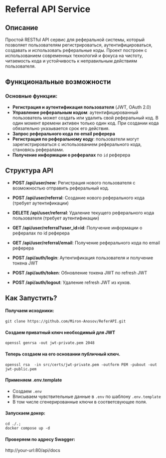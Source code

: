 # Referral API Service

## Описание
Простой RESTful API сервис для реферальной системы, который позволяет пользователям регистрироваться, аутентифицироваться, создавать и использовать реферальные коды. Проект построен с использованием современных технологий и фокуса на чистоту, читаемость кода и устойчивость к неправильным действиям пользователя.

## Функциональные возможности

### Основные функции:
- **Регистрация и аутентификация пользователя** (JWT, OAuth 2.0)
- **Управление реферальным кодом**: аутентифицированный пользователь может создать или удалить свой реферальный код. В один момент времени активен только один код. При создании кода обязательно указывается срок его действия.
- **Запрос реферального кода по email реферера**
- **Регистрация по реферальному коду**: пользователи могут зарегистрироваться с использованием реферального кода, становясь рефералами.
- **Получение информации о рефералах** по `id` реферера


## Структура API
- **POST /api/user/new**: Регистрация нового пользователя c возможностью отправить реферальный код.
- **POST /api/user/referral**: Создание нового реферального кода (требует аутентификации)
- **DELETE /api/user/referral**: Удаление текущего реферального кода пользователя (требует аутентификации)
- **GET /api/user/referral?user_id=id**: Получение информации о рефералах по id реферера
- **GET /api/user/referral/email**: Получение реферального кода по email реферера

- **POST /api/auth/login**: Аутентификация пользователя и получение токена JWT
- **POST /api/auth/token**: Обновление токена JWT по refresh JWT
- **POST /api/auth/logout**: Удаление refresh JWT из куков.


## Как Запустить?

#### Получаем исходники:
```shell
git clone https://github.com/Miron-Anosov/ReferAPI.git
```

#### Создаем приватный ключ необходимый для JWT
```shell
openssl genrsa -out jwt-private.pem 2048
```

#### Теперь создаем на его основании публичный ключ.

```shell
openssl rsa  -in src/certs/jwt-private.pem -outform PEM -pubout -out jwt-public.pem
```

####  Применяем .env.template

- Создаем `.env`
- Вписываем чувствительные данные в `.env` по шаблону `.env.template`
- В том числе сгенерированные ключи в соответсвующее поля.

#### Запускаем докер:
```shell
cd ./.;
docker compose up -d
```

####  Проверяем по адресу Swagger:
http://your-url:80/api/docs


